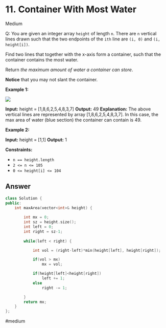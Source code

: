 # 11. Container With Most Water

Medium


Q: You are given an integer array `height` of length `n`. There are `n` vertical lines drawn such that the two endpoints of the `ith` line are `(i, 0)` and `(i, height[i])`.

Find two lines that together with the x-axis form a container, such that the container contains the most water.

Return _the maximum amount of water a container can store_.

**Notice** that you may not slant the container.

**Example 1:**

![](https://s3-lc-upload.s3.amazonaws.com/uploads/2018/07/17/question_11.jpg)

**Input:** height = [1,8,6,2,5,4,8,3,7]
**Output:** 49
**Explanation:** The above vertical lines are represented by array [1,8,6,2,5,4,8,3,7]. In this case, the max area of water (blue section) the container can contain is 49.

**Example 2:**

**Input:** height = [1,1]
**Output:** 1

**Constraints:**

-   `n == height.length`
-   `2 <= n <= 105`
-   `0 <= height[i] <= 104`

## Answer
```cpp
class Solution {
public:
    int maxArea(vector<int>& height) {
        
        int mx = 0;
		int sz = height.size();
		int left = 0;
		int right = sz-1;
		
		while(left < right) {

			int vol = (right-left)*min(height[left], height[right]);

			if(vol > mx)
				mx = vol;

			if(height[left]<height[right])
				left += 1;
			else
				right -= 1;

		}
		return mx;
    }
};
```


#medium 